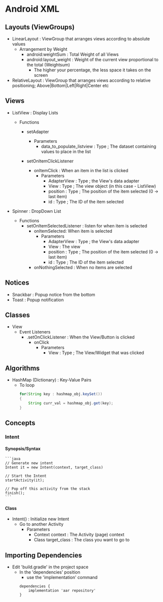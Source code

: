 # Android XML

## Layouts (ViewGroups)
- LinearLayout : ViewGroup that arranges views according to absolute values
	- Arrangement by Weight
		+ android:weightSum : Total Weight of all Views
		+ android:layout_weight : Weight of the current view proportional to the total (Weightsum)
			- The higher your percentage, the less space it takes on the screen
- RelativeLayout : ViewGroup that arranges views according to relative positioning; Above|Bottom|Left|Right|Center etc

## Views
- ListView : Display Lists
	- Functions
		- setAdapter
			- Parameters
				+ data_to_populate_listview : Type <ArrayAdapter>; The dataset containing values to place in the list

		- setOnItemClickListener
			- onItemClick : When an item in the list is clicked
				- Parameters
					+ AdapterView : Type <generic>; the View's data adapter
					+ View : Type <view>; The view object (in this case - ListView)
					+ position : Type <int>; The position of the item selected (0 -> last item)
					+ id : Type <long>; The ID of the item selected
				
- Spinner : DropDown List
	- Functions
		- setOnItemSelectedListener : listen for when item is selected
			- onItemSelected: When item is selected
				- Parameters
					+ AdapterView : Type <generic>; the View's data adapter
					+ View : The view
					+ position : Type <int>; The position of the item selected (0 -> last item)
					+ id : Type <long>; The ID of the item selected
			- onNothingSelected : When no items are selected

## Notices
+ Snackbar : Popup notice from the bottom
+ Toast : Popup notification

## Classes
- View
	- Event Listeners
		- .setOnClickListener : When the View/Button is clicked
			- onClick
				- Parameters
					+ View : Type <view>; The View/Widget that was clicked

## Algorithms
- HashMap (Dictionary) : Key-Value Pairs
	- To loop
		```java
		for(String key : hashmap_obj.keySet())
		{
			String curr_val = hashmap_obj.get(key);
		}
		```


## Concepts
### Intent
#### Synopsis/Syntax
	```java
	// Generate new intent
	Intent it = new Intent(context, target_class)

	// Start the Intent
	startActivity(it);

	// Pop off this activity from the stack
	finish();
	```

#### Class
- Intent() : Initialize new Intent
	- Go to another Activity
		- Parameters
			+ Context context : The Activity (page) context
			+ Class target_class : The class you want to go to

## Importing Dependencies
- Edit 'build.gradle' in the project space
	- In the 'dependencies' position
		+ use the 'implementation' command
		```
		dependencies {
			implementation 'aar repository'
		}
		```